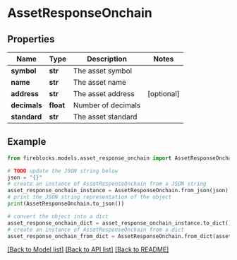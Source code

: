 # AssetResponseOnchain


## Properties

Name | Type | Description | Notes
------------ | ------------- | ------------- | -------------
**symbol** | **str** | The asset symbol | 
**name** | **str** | The asset name | 
**address** | **str** | The asset address | [optional] 
**decimals** | **float** | Number of decimals | 
**standard** | **str** | The asset standard | 

## Example

```python
from fireblocks.models.asset_response_onchain import AssetResponseOnchain

# TODO update the JSON string below
json = "{}"
# create an instance of AssetResponseOnchain from a JSON string
asset_response_onchain_instance = AssetResponseOnchain.from_json(json)
# print the JSON string representation of the object
print(AssetResponseOnchain.to_json())

# convert the object into a dict
asset_response_onchain_dict = asset_response_onchain_instance.to_dict()
# create an instance of AssetResponseOnchain from a dict
asset_response_onchain_from_dict = AssetResponseOnchain.from_dict(asset_response_onchain_dict)
```
[[Back to Model list]](../README.md#documentation-for-models) [[Back to API list]](../README.md#documentation-for-api-endpoints) [[Back to README]](../README.md)


